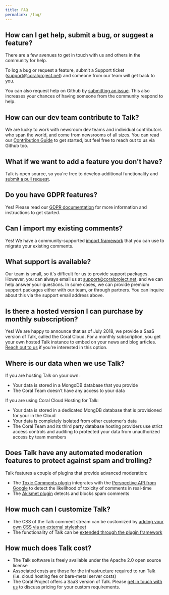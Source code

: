 ```yaml
---
title: FAQ
permalink: /faq/
---
```


## How can I get help, submit a bug, or suggest a feature?

There are a few avenues to get in touch with us and others in the community for help.

To log a bug or request a feature, submit a Support ticket ([support@coralproject.net](mailto:support@coralproject.net)) and someone from our team will get back to you.

You can also request help on Github by [submitting an issue](https://github.com/coralproject/talk/issues). This also increases your chances of having someone from the community respond to help.

## How can our dev team contribute to Talk?

We are lucky to work with newsroom dev teams and individual contributors who span the world, and come from newsrooms of all sizes. You can read our [Contribution Guide](https://github.com/coralproject/talk/blob/master/CONTRIBUTING.md) to get started, but feel free to reach out to us via Github too.

## What if we want to add a feature you don't have?

Talk is open source, so you're free to develop additional functionality and [submit a pull request](https://github.com/coralproject.net/talk).

## Do you have GDPR features?

Yes! Please read our [GDPR documentation](/talk/integrating/gdpr/) for more information and instructions to get started.

## Can I import my existing comments?

Yes! We have a community-supported [import framework](https://github.com/coralproject/talk-importer) that you can use to migrate your existing comments.

## What support is available?

Our team is small, so it's difficult for us to provide support packages. However, you can always email us at [support@coralproject.net](mailto:support@coralproject.net), and we can help answer your questions. In some cases, we can provide premium support packages either with our team, or through partners. You can inquire about this via the support email address above.

## Is there a hosted version I can purchase by monthly subscription?

Yes! We are happy to announce that as of July 2018, we provide a SaaS version of Talk, called the Coral Cloud. For a monthly subscription, you get your own hosted Talk instance to embed on your news and blog articles. [Reach out to us](mailto:support@coralproject.net) if you're interested in this option.

## Where is our data when we use Talk?

If you are hosting Talk on your own:

* Your data is stored in a MongoDB database that you provide
* The Coral Team doesn’t have any access to your data

If you are using Coral Cloud Hosting for Talk:

* Your data is stored in a dedicated MongDB database that is provisioned for your in the Cloud
* Your data is completely isolated from other customer’s data
* The Coral Team and its third party database hosting providers use strict access controls and auditing to protected your data from unauthorized access by team members

## Does Talk have any automated moderation features to protect against spam and trolling?

Talk features a couple of plugins that provide advanced moderation:

* The [Toxic Comments plugin](/talk/plugin/talk-plugin-toxic-comments) integrates with the [Perspective API from Google](https://www.perspectiveapi.com/) to detect the likelihood of toxicity of comments in real-time
* The [Akismet plugin](/talk/plugin/talk-plugin-akismet) detects and blocks spam comments

## How much can I customize Talk?

* The CSS of the Talk comment stream can be customized by [adding your own CSS via an external stylesheet](/talk/integrating/styling-css/)
* The functionality of Talk can be [extended through the plugin framework](/talk/plugins/)

## How much does Talk cost?

* The Talk software is freely available under the Apache 2.0 open source license
* Associated costs are those for the infrastructure required to run Talk (i.e. cloud hosting fee or bare-metal server costs)
* The Coral Project offers a SaaS version of Talk. Please [get in touch with us](mailto:support@coralproject.net) to discuss pricing for your custom requirements.
